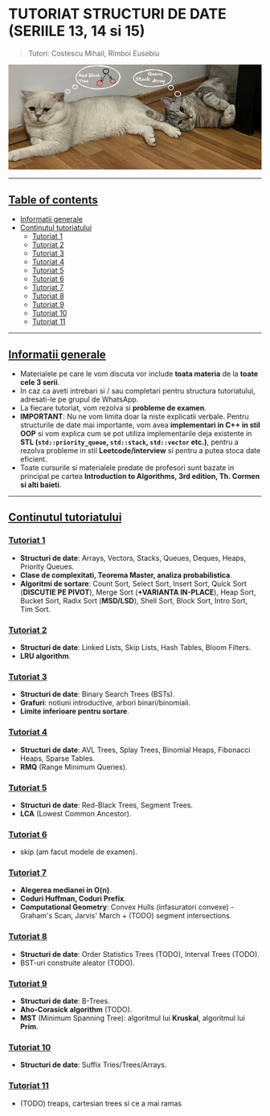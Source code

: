 # TUTORIAT STRUCTURI DE DATE (SERIILE 13, 14 si 15)

> Tutori: Costescu Mihail, Rîmboi Eusebiu

![Image](administrative_stuff/images/bestpicever.png)

---

## <ins>Table of contents</ins>
- [Informatii generale](#informatii-generale)
- [Continutul tutoriatului](#continutul-tutoriatului)
  - [Tutoriat 1](#tutoriat-1)
  - [Tutoriat 2](#tutoriat-2)
  - [Tutoriat 3](#tutoriat-3)
  - [Tutoriat 4](#tutoriat-4)
  - [Tutoriat 5](#tutoriat-5)
  - [Tutoriat 6](#tutoriat-6)
  - [Tutoriat 7](#tutoriat-7)
  - [Tutoriat 8](#tutoriat-8)
  - [Tutoriat 9](#tutoriat-9)
  - [Tutoriat 10](#tutoriat-10)
  - [Tutoriat 11](#tutoriat-11)

---

## <ins>Informatii generale</ins>
* Materialele pe care le vom discuta vor include **toata materia** de la **toate cele 3 serii**.
* In caz ca aveti intrebari si / sau completari pentru structura tutoriatului, adresati-le pe grupul de WhatsApp.
* La fiecare tutoriat, vom rezolva si <b>probleme de examen</b>.
* <b>IMPORTANT</b>: Nu ne vom limita doar la niste explicatii verbale. Pentru structurile de date mai importante, vom avea <b>implementari in C++ in stil OOP</b> si vom explica cum se pot utiliza implementarile deja existente in <b>STL (`std::priority_queue`, `std::stack`, `std::vector` etc.)</b>, pentru a rezolva probleme in stil <b>Leetcode/interview</b> si pentru a putea stoca date eficient.
* Toate cursurile si materialele predate de profesori sunt bazate in principal pe cartea **Introduction to Algorithms, 3rd edition, Th. Cormen si alti baieti**.

---

## <ins>Continutul tutoriatului</ins>
### <ins>Tutoriat 1</ins>
* <b>Structuri de date</b>: Arrays, Vectors, Stacks, Queues, Deques, Heaps, Priority Queues.
* <b>Clase de complexitati, Teorema Master, analiza probabilistica</b>.
* <b>Algoritmi de sortare</b>: Count Sort, Select Sort, Insert Sort, Quick Sort (<b>DISCUTIE PE PIVOT</b>), Merge Sort (<b>+VARIANTA IN-PLACE</b>), Heap Sort, Bucket Sort, Radix Sort (<b>MSD/LSD</b>), Shell Sort, Block Sort, Intro Sort, Tim Sort.

### <ins>Tutoriat 2</ins>
* <b>Structuri de date</b>: Linked Lists, Skip Lists, Hash Tables, Bloom Filters.
* **LRU algorithm**.

### <ins>Tutoriat 3</ins>
* <b>Structuri de date</b>: Binary Search Trees (BSTs).
* <b>Grafuri</b>: notiuni introductive, arbori binari/binomiali.
* <b>Limite inferioare pentru sortare</b>.

### <ins>Tutoriat 4</ins>
* <b>Structuri de date</b>: AVL Trees, Splay Trees, Binomial Heaps, Fibonacci Heaps, Sparse Tables.
* <b>RMQ</b> (Range Minimum Queries).

### <ins>Tutoriat 5</ins>
- **Structuri de date**: Red-Black Trees, Segment Trees.
- **LCA** (Lowest Common Ancestor).

### <ins>Tutoriat 6</ins>
- skip (am facut modele de examen).

### <ins>Tutoriat 7</ins>
- **Alegerea medianei in O(n)**.
- **Coduri Huffman, Coduri Prefix**.
- **Computational Geometry**: Convex Hulls (infasuratori convexe) - Graham's Scan, Jarvis' March + (TODO) segment intersections.

### <ins>Tutoriat 8</ins>
- **Structuri de date**: Order Statistics Trees (TODO), Interval Trees (TODO).
- BST-uri construite aleator (TODO).

### <ins>Tutoriat 9</ins>
- **Structuri de date**: B-Trees.
- **Aho-Corasick algorithm** (TODO).
- **MST** (Minimum Spanning Tree): algoritmul lui **Kruskal**, algoritmul lui **Prim**.

### <ins>Tutoriat 10</ins>
- **Structuri de date**: Suffix Tries/Trees/Arrays.

### <ins>Tutoriat 11</ins>
- (TODO) treaps, cartesian trees si ce a mai ramas
